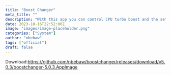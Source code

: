 ```yaml
---
title: "Boost Changer"
meta_title: ""
description: "With this app you can control CPU turbo boost and the settings of the cpu speed in order to consuming less battery voltage"
date: 2023-10-16T22:52:00Z
image: "images/image-placeholder.png"
categories: ["System"]
author: "nbebaw"
tags: ["official"]
draft: false
---
```


Download:https://github.com/nbebaw/boostchanger/releases/download/v5.0.3/boostchanger-5.0.3.AppImage
